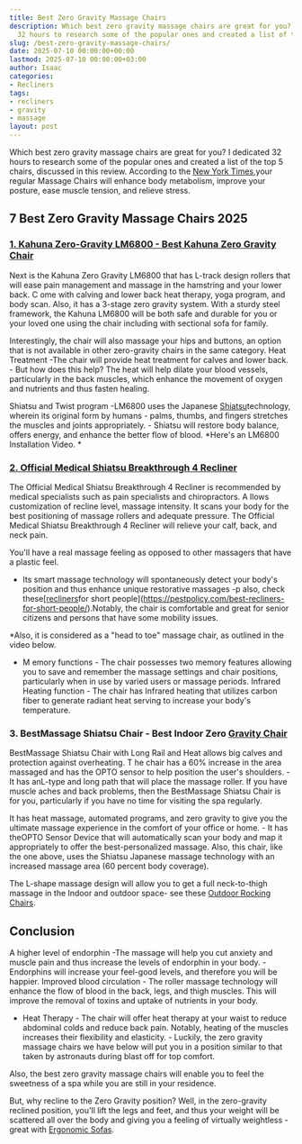 ```yaml
---
title: Best Zero Gravity Massage Chairs
description: Which best zero gravity massage chairs are great for you? I dedicated
  32 hours to research some of the popular ones and created a list of the top 5 chairs,...
slug: /best-zero-gravity-massage-chairs/
date: 2025-07-10 00:00:00+00:00
lastmod: 2025-07-10 00:00:00+03:00
author: Isaac
categories:
- Recliners
tags:
- recliners
- gravity
- massage
layout: post
---
```

Which best zero gravity massage chairs are great for you? I dedicated 32 hours to research some of the popular ones and created a list of the top 5 chairs, discussed in this review. According to the [New York Times](https://www.nytimes.com/2025/06/14/business/smallbusiness/spa-therapy-salt-sauna.html),your regular Massage Chairs will enhance body metabolism, improve your posture, ease muscle tension, and relieve stress.

##  7 Best Zero Gravity Massage Chairs 2025

###  [1. Kahuna Zero-Gravity LM6800 - Best Kahuna Zero Gravity Chair](https://www.amazon.com/dp/B01M24RKQY/?tag=p-policy-20)

Next is the Kahuna Zero Gravity LM6800 that has L-track design rollers that will ease pain management and massage in the hamstring and your lower back. C ome with calving and lower back heat therapy, yoga program, and body scan. Also, it has a 3-stage zero gravity system. With a sturdy steel framework, the Kahuna LM6800 will be both safe and durable for you or your loved one using the chair including with sectional sofa for family.

Interestingly, the chair will also massage your hips and buttons, an option that is not available in other zero-gravity chairs in the same category. Heat Treatment -The chair will provide heat treatment for calves and lower back. - But how does this help? The heat will help dilate your blood vessels, particularly in the back muscles, which enhance the movement of oxygen and nutrients and thus fasten healing.

Shiatsu and Twist program -LM6800 uses the Japanese [Shiatsu](http://www.shiatsusociety.org/treatments/about-shiatsu)technology, wherein its original form by humans - palms, thumbs, and fingers stretches the muscles and joints appropriately. - Shiatsu will restore body balance, offers energy, and enhance the better flow of blood. *Here's an LM6800 Installation Video. *

###  [2. Official Medical Shiatsu Breakthrough 4 Recliner](https://www.amazon.com/dp/B073SL2GR1/?tag=p-policy-20)

The Official Medical Shiatsu Breakthrough 4 Recliner is recommended by medical specialists such as pain specialists and chiropractors. A llows customization of recline level, massage intensity. It scans your body for the best positioning of massage rollers and adequate pressure. The Official Medical Shiatsu Breakthrough 4 Recliner will relieve your calf, back, and neck pain.

You'll have a real massage feeling as opposed to other massagers that have a plastic feel.

- Its smart massage technology will spontaneously detect your body's position and thus enhance unique restorative massages -p also, check these[[recliners](https://pestpolicy.com/best-blackout-curtains/)for short people](https://pestpolicy.com/best-recliners-for-short-people/).Notably, the chair is comfortable and great for senior citizens and persons that have some mobility issues.

*Also, it is considered as a "head to toe" massage chair, as outlined in the video below.

* M emory functions - The chair possesses two memory features allowing you to save and remember the massage settings and chair positions, particularly when in use by varied users or massage periods. Infrared Heating function - The chair has Infrared heating that utilizes carbon fiber to generate radiant heat serving to increase your body's temperature.

###  3. BestMassage Shiatsu Chair  - Best Indoor Zero [Gravity Chair](https://www.amazon.com/dp/B00YGKYJGG/?tag=p-policy-20)

BestMassage Shiatsu Chair with Long Rail and Heat allows big calves and protection against overheating. T he chair has a 60% increase in the area massaged and has the OPTO sensor to help position the user's shoulders. - It has anL-type and long path that will place the massage roller. If you have muscle aches and back problems, then the BestMassage Shiatsu Chair is for you, particularly if you have no time for visiting the spa regularly.

It has heat massage, automated programs, and zero gravity to give you the ultimate massage experience in the comfort of your office or home. - It has theOPTO Sensor Device that will automatically scan your body and map it appropriately to offer the best-personalized massage. Also, this chair, like the one above, uses the Shiatsu Japanese massage technology with an increased massage area (60 percent body coverage).

The L-shape massage design will allow you to get a full neck-to-thigh massage in the Indoor and outdoor space- see these [Outdoor Rocking Chairs](https://pestpolicy.com/best-outdoor-rocking-chairs/).

##  Conclusion

A higher level of endorphin -The massage will help you cut anxiety and muscle pain and thus increase the levels of endorphin in your body. - Endorphins will increase your feel-good levels, and therefore you will be happier. Improved blood circulation - The roller massage technology will enhance the flow of blood in the back, legs, and thigh muscles. This will improve the removal of toxins and uptake of nutrients in your body.

- Heat Therapy - The chair will offer heat therapy at your waist to reduce abdominal colds and reduce back pain. Notably, heating of the muscles increases their flexibility and elasticity. - Luckily, the zero gravity massage chairs we have below will put you in a position similar to that taken by astronauts during blast off for top comfort.

Also, the best zero gravity massage chairs will enable you to feel the sweetness of a spa while you are still in your residence.

But, why recline to the Zero Gravity position? Well, in the zero-gravity reclined position, you'll lift the legs and feet, and thus your weight will be scattered all over the body and giving you a feeling of virtually weightless - great with [Ergonomic Sofas](https://pestpolicy.com/best-ergonomic-sofa/).